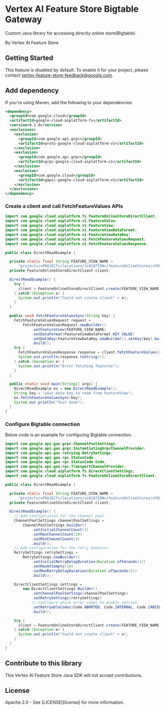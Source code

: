# Vertex AI Feature Store Bigtable Gateway

Custom Java library for accessing directly online store(Bigtable).

By Vertex AI Feature Store

## Getting Started

This feature is disabled by default. To enable it for your project,
please contact vertex-feature-store-feedback@google.com.

## Add dependency

If you're using Maven, add the following to your dependencies:

[//]: # ({x-version-update-start:google-genai:released})
```xml
<dependency>
  <groupId>com.google.cloud</groupId>
  <artifactId>google-cloud-aiplatform-fs</artifactId>
  <version>0.1.0</version>
  <exclusions>
    <exclusion>
      <groupId>com.google.api.grpc</groupId>
      <artifactId>proto-google-cloud-aiplatform-v1</artifactId>
    </exclusion>
    <exclusion>
      <groupId>com.google.api.grpc</groupId>
      <artifactId>grpc-google-cloud-aiplatform-v1</artifactId>
    </exclusion>
    <exclusion>
      <groupId>com.google.cloud</groupId>
      <artifactId>gapic-google-cloud-aiplatform-v1</artifactId>
    </exclusion>
  </exclusions>
</dependency>

```

### Create a client and call FetchFeatureValues APIs

```java
import com.google.cloud.aiplatform.fs.FeatureOnlineStoreDirectClient;
import com.google.cloud.aiplatform.v1.FeatureValue;
import com.google.cloud.aiplatform.v1.FeatureView;
import com.google.cloud.aiplatform.v1.FeatureViewDataFormat;
import com.google.cloud.aiplatform.v1.FeatureViewDataKey;
import com.google.cloud.aiplatform.v1.FetchFeatureValuesRequest;
import com.google.cloud.aiplatform.v1.FetchFeatureValuesResponse;

public class DirectReadExample {

  private static final String FEATURE_VIEW_NAME =
      "projects/<PROJECT>/locations/<LOCATION>/featureOnlineStores/<FOS>/featureViews/<FV>";
  private FeatureOnlineStoreDirectClient client;

  DirectReadExample() {
    try {
      client = FeatureOnlineStoreDirectClient.create(FEATURE_VIEW_NAME);
    } catch (Exception e) {
      System.out.println("Could not create client" + e);
    }
  }

  public void fetchFeatureValuesSync(String key) {
    FetchFeatureValuesRequest request =
        FetchFeatureValuesRequest.newBuilder()
            .setFeatureView(FEATURE_VIEW_NAME)
            .setDataFormat(FeatureViewDataFormat.KEY_VALUE)
            .setDataKey(FeatureViewDataKey.newBuilder().setKey(key).build())
            .build();
    try {
      FetchFeatureValuesResponse response = client.fetchFeatureValues(request);
      System.out.println(response.toString());
    } catch (Exception e) {
      System.out.println("Error fetching features");
    }
  }

  public static void main(String[] args) {
    DirectReadExample ex = new DirectReadExample();
    String key = "your data key to read from FeatureView";
    ex.fetchFeatureValuesSync(key);
    System.out.println("Test done");
  }
}
```

### Configure Bigtable connection

Below code is an example for configuring Bigtable connection.

```java
import com.google.api.gax.grpc.ChannelPoolSettings;
import com.google.api.gax.grpc.InstantiatingGrpcChannelProvider;
import com.google.api.gax.retrying.RetrySettings;
import com.google.api.gax.rpc.StatusCode;
import com.google.api.gax.rpc.StatusCode.Code;
import com.google.api.gax.rpc.TransportChannelProvider;
import com.google.cloud.aiplatform.fs.DirectClientSettings;
import com.google.cloud.aiplatform.fs.FeatureOnlineStoreDirectClient;

public class DirectReadExample {

  private static final String FEATURE_VIEW_NAME =
      "projects/<PROJECT>/locations/<LOCATION>/featureOnlineStores/<FOS>/featureViews/<FV>";
  private FeatureOnlineStoreDirectClient client;

  DirectReadExample() {
    // Add configuration for the channel pool.
    ChannelPoolSettings channelPoolSettings =
        ChannelPoolSettings.builder()
            .setInitialChannelCount(3)
            .setMaxChannelCount(10)
            .setMinChannelCount(3)
            .build();
    // Add configuration for the retry behavior.
    RetrySettings retrySettings =
        RetrySettings.newBuilder()
            .setInitialRetryDelayDuration(Duration.ofSeconds(1))
            .setMaxAttempts(10)
            .setMaxRetryDelayDuration(Duration.ofSeconds(5))
            .build();

    DirectClientSettings settings =
        new DirectClientSettings.Builder()
            .setChannelPoolSettings(channelPoolSettings)
            .setRetrySettings(retrySettings)
            // Configure which error codes to enable retries.
            .setRetryableCodes(Code.ABORTED, Code.INTERNAL, Code.CANCELLED)
            .build();

    try {
      client = FeatureOnlineStoreDirectClient.create(FEATURE_VIEW_NAME, settings);
    } catch (Exception e) {
      System.out.println("Could not create client" + e);
    }
  }
}

```

## Contribute to this library

This Vertex AI Feature Store Java SDK will not accept contributions.



## License

Apache 2.0 - See [LICENSE][license] for more information.
